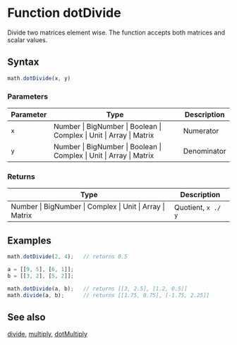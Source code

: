 # Function dotDivide

Divide two matrices element wise. The function accepts both matrices and
scalar values.


## Syntax

```js
math.dotDivide(x, y)
```

### Parameters

Parameter | Type | Description
--------- | ---- | -----------
`x` | Number &#124; BigNumber &#124; Boolean &#124; Complex &#124; Unit &#124; Array &#124; Matrix | Numerator
`y` | Number &#124; BigNumber &#124; Boolean &#124; Complex &#124; Unit &#124; Array &#124; Matrix | Denominator

### Returns

Type | Description
---- | -----------
Number &#124; BigNumber &#124; Complex &#124; Unit &#124; Array &#124; Matrix | Quotient, `x ./ y`


## Examples

```js
math.dotDivide(2, 4);   // returns 0.5

a = [[9, 5], [6, 1]];
b = [[3, 2], [5, 2]];

math.dotDivide(a, b);   // returns [[3, 2.5], [1.2, 0.5]]
math.divide(a, b);      // returns [[1.75, 0.75], [-1.75, 2.25]]
```


## See also

[divide](divide.md),
[multiply](multiply.md),
[dotMultiply](dotMultiply.md)


<!-- Note: This file is automatically generated from source code comments. Changes made in this file will be overridden. -->
